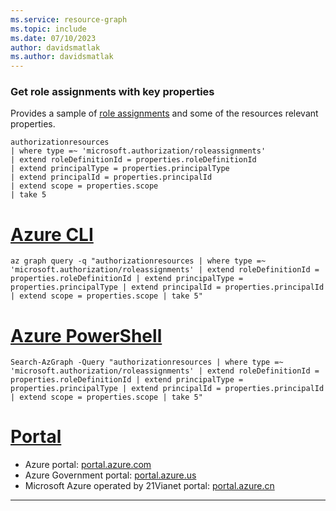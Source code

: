 ```yaml
---
ms.service: resource-graph
ms.topic: include
ms.date: 07/10/2023
author: davidsmatlak
ms.author: davidsmatlak
---
```


### Get role assignments with key properties

Provides a sample of [role assignments](/azure/role-based-access-control/role-assignments.md) and some of the resources relevant properties.

```kusto
authorizationresources
| where type =~ 'microsoft.authorization/roleassignments'
| extend roleDefinitionId = properties.roleDefinitionId
| extend principalType = properties.principalType
| extend principalId = properties.principalId
| extend scope = properties.scope
| take 5
```

# [Azure CLI](#tab/azure-cli)

```azurecli-interactive
az graph query -q "authorizationresources | where type =~ 'microsoft.authorization/roleassignments' | extend roleDefinitionId = properties.roleDefinitionId | extend principalType = properties.principalType | extend principalId = properties.principalId | extend scope = properties.scope | take 5"
```

# [Azure PowerShell](#tab/azure-powershell)

```azurepowershell-interactive
Search-AzGraph -Query "authorizationresources | where type =~ 'microsoft.authorization/roleassignments' | extend roleDefinitionId = properties.roleDefinitionId | extend principalType = properties.principalType | extend principalId = properties.principalId | extend scope = properties.scope | take 5"
```

# [Portal](#tab/azure-portal)



- Azure portal: <a href="https://portal.azure.com/#blade/HubsExtension/ArgQueryBlade/query/authorizationresources%0A%7C%20where%20type%20%3D~%20%27microsoft.authorization%2Froleassignments%27%0A%7C%20extend%20roleDefinitionId%20%3D%20properties.roleDefinitionId%0A%7C%20extend%20principalType%20%3D%20properties.principalType%0A%7C%20extend%20principalId%20%3D%20properties.principalId%0A%7C%20extend%20scope%20%3D%20properties.scope%0A%7C%20take%205" target="_blank">portal.azure.com</a>
- Azure Government portal: <a href="https://portal.azure.us/#blade/HubsExtension/ArgQueryBlade/query/authorizationresources%0A%7C%20where%20type%20%3D~%20%27microsoft.authorization%2Froleassignments%27%0A%7C%20extend%20roleDefinitionId%20%3D%20properties.roleDefinitionId%0A%7C%20extend%20principalType%20%3D%20properties.principalType%0A%7C%20extend%20principalId%20%3D%20properties.principalId%0A%7C%20extend%20scope%20%3D%20properties.scope%0A%7C%20take%205" target="_blank">portal.azure.us</a>
- Microsoft Azure operated by 21Vianet portal: <a href="https://portal.azure.cn/#blade/HubsExtension/ArgQueryBlade/query/authorizationresources%0A%7C%20where%20type%20%3D~%20%27microsoft.authorization%2Froleassignments%27%0A%7C%20extend%20roleDefinitionId%20%3D%20properties.roleDefinitionId%0A%7C%20extend%20principalType%20%3D%20properties.principalType%0A%7C%20extend%20principalId%20%3D%20properties.principalId%0A%7C%20extend%20scope%20%3D%20properties.scope%0A%7C%20take%205" target="_blank">portal.azure.cn</a>

---
